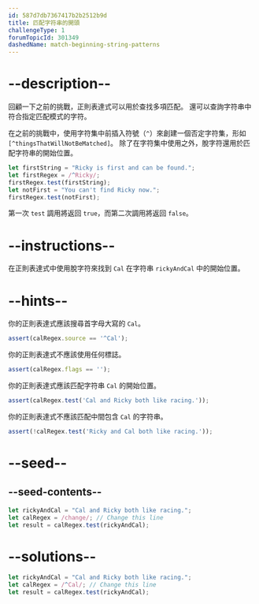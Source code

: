 ```yaml
---
id: 587d7db7367417b2b2512b9d
title: 匹配字符串的開頭
challengeType: 1
forumTopicId: 301349
dashedName: match-beginning-string-patterns
---
```


# --description--

回顧一下之前的挑戰，正則表達式可以用於查找多項匹配。 還可以查詢字符串中符合指定匹配模式的字符。

在之前的挑戰中，使用字符集中前插入符號（`^`）來創建一個否定字符集，形如 `[^thingsThatWillNotBeMatched]`。 除了在字符集中使用之外，脫字符還用於匹配字符串的開始位置。

```js
let firstString = "Ricky is first and can be found.";
let firstRegex = /^Ricky/;
firstRegex.test(firstString);
let notFirst = "You can't find Ricky now.";
firstRegex.test(notFirst);
```

第一次 `test` 調用將返回 `true`，而第二次調用將返回 `false`。

# --instructions--

在正則表達式中使用脫字符來找到 `Cal` 在字符串 `rickyAndCal` 中的開始位置。

# --hints--

你的正則表達式應該搜尋首字母大寫的 `Cal`。

```js
assert(calRegex.source == '^Cal');
```

你的正則表達式不應該使用任何標誌。

```js
assert(calRegex.flags == '');
```

你的正則表達式應該匹配字符串 `Cal` 的開始位置。

```js
assert(calRegex.test('Cal and Ricky both like racing.'));
```

你的正則表達式不應該匹配中間包含 `Cal` 的字符串。

```js
assert(!calRegex.test('Ricky and Cal both like racing.'));
```

# --seed--

## --seed-contents--

```js
let rickyAndCal = "Cal and Ricky both like racing.";
let calRegex = /change/; // Change this line
let result = calRegex.test(rickyAndCal);
```

# --solutions--

```js
let rickyAndCal = "Cal and Ricky both like racing.";
let calRegex = /^Cal/; // Change this line
let result = calRegex.test(rickyAndCal);
```
